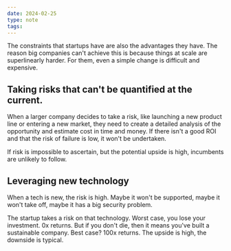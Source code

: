 ```yaml
---
date: 2024-02-25
type: note
tags:
---
```


The constraints that startups have are also the advantages they have. The reason big companies can't achieve this is because things at scale are superlinearly harder. For them, even a simple change is difficult and expensive.

## Taking risks that can't be quantified at the current.
When a larger company decides to take a risk, like launching a new product line or entering a new market, they need to create a detailed analysis of the opportunity and estimate cost in time and money. If there isn't a good ROI and that the risk of failure is low, it won't be undertaken.

If risk is impossible to ascertain, but the potential upside is high, incumbents are unlikely to follow.

## Leveraging new technology
When a tech is new, the risk is high. Maybe it won't be supported, maybe it won't take off, maybe it has a big security problem.

The startup takes a risk on that technology. Worst case, you lose your investment. 0x returns. But if you don't die, then it means you've built a sustainable company. Best case? 100x returns. The upside is high, the downside is typical.